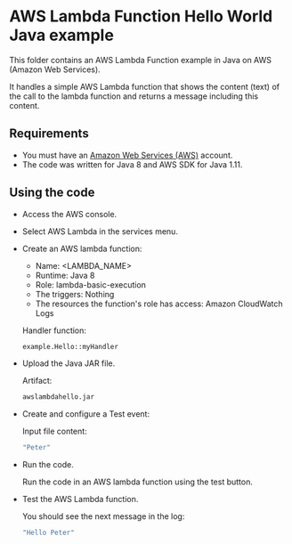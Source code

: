 # AWS Lambda Function Hello World Java example

This folder contains an AWS Lambda Function example in Java on AWS (Amazon Web Services).

It handles a simple AWS Lambda function that shows the content (text) of the call to the lambda function and returns a message including this content.

## Requirements

* You must have an [Amazon Web Services (AWS)](http://aws.amazon.com/) account.
* The code was written for Java 8 and AWS SDK for Java 1.11.

## Using the code

* Access the AWS console.

* Select AWS Lambda in the services menu.

* Create an AWS lambda function:
  * Name:    <LAMBDA_NAME>
  * Runtime: Java 8
  * Role:    lambda-basic-execution
  * The triggers: Nothing
  * The resources the function's role has access: Amazon CloudWatch Logs

  Handler function:

  ```bash
  example.Hello::myHandler
  ```

* Upload the Java JAR file.

  Artifact:

  ```bash
  awslambdahello.jar
  ```

* Create and configure a Test event:

  Input file content:

  ```bash
  "Peter"
  ```

* Run the code.

  Run the code in an AWS lambda function using the test button.

* Test the AWS Lambda function.

  You should see the next message in the log:

  ```bash
  "Hello Peter"
  ```

